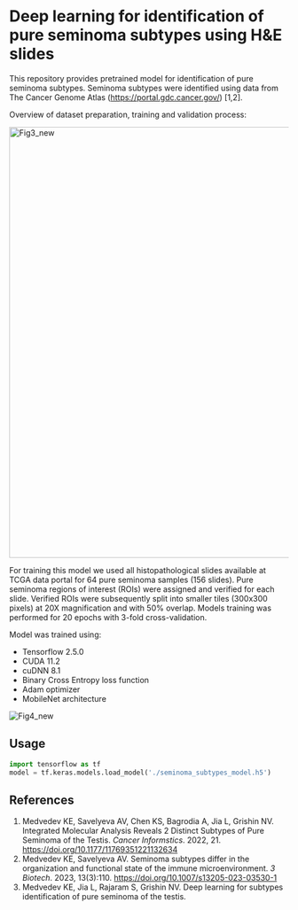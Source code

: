 # Deep learning for identification of pure seminoma subtypes using H&E slides

This repository provides pretrained model for identification of pure seminoma subtypes. Seminoma subtypes were identified using data from The Cancer Genome Atlas (https://portal.gdc.cancer.gov/) [1,2].

Overview of dataset preparation, training and validation process:

<img width="778" alt="Fig3_new" src="https://github.com/kirmedvedev/seminoma-subtypes/assets/95879893/f24063b2-7e76-4eb3-be18-67619324b5d7">




For training this model we used all histopathological slides available at TCGA data portal for 64 pure seminoma samples (156 slides). Pure seminoma regions of interest (ROIs) were assigned and verified for each slide. Verified ROIs were subsequently split into smaller tiles (300x300 pixels) at 20X magnification and with 50% overlap. Models training was performed for 20 epochs with 3-fold cross-validation.

Model was trained using:
- Tensorflow 2.5.0
- CUDA 11.2 
- cuDNN 8.1
- Binary Cross Entropy loss function
- Adam optimizer 
- MobileNet architecture

![Fig4_new](https://github.com/kirmedvedev/seminoma-subtypes/assets/95879893/1962ad57-06db-4c92-8466-38f867558ce1)


## Usage

```python
import tensorflow as tf
model = tf.keras.models.load_model('./seminoma_subtypes_model.h5')
```

## References
1. Medvedev KE, Savelyeva AV, Chen KS, Bagrodia A, Jia L, Grishin NV. Integrated Molecular Analysis Reveals 2 Distinct Subtypes of Pure Seminoma of the Testis. _Cancer Informstics_. 2022, 21. https://doi.org/10.1177/11769351221132634
2. Medvedev KE, Savelyeva AV. Seminoma subtypes differ in the organization and functional state of the immune microenvironment. _3 Biotech_. 2023, 13(3):110. https://doi.org/10.1007/s13205-023-03530-1
3. Medvedev KE, Jia L, Rajaram S, Grishin NV. Deep learning for subtypes identification of pure seminoma of the testis. 

